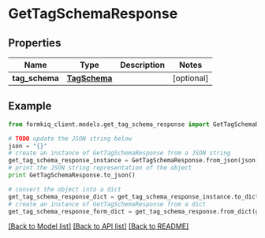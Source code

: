 # GetTagSchemaResponse


## Properties

Name | Type | Description | Notes
------------ | ------------- | ------------- | -------------
**tag_schema** | [**TagSchema**](TagSchema.md) |  | [optional] 

## Example

```python
from formkiq_client.models.get_tag_schema_response import GetTagSchemaResponse

# TODO update the JSON string below
json = "{}"
# create an instance of GetTagSchemaResponse from a JSON string
get_tag_schema_response_instance = GetTagSchemaResponse.from_json(json)
# print the JSON string representation of the object
print GetTagSchemaResponse.to_json()

# convert the object into a dict
get_tag_schema_response_dict = get_tag_schema_response_instance.to_dict()
# create an instance of GetTagSchemaResponse from a dict
get_tag_schema_response_form_dict = get_tag_schema_response.from_dict(get_tag_schema_response_dict)
```
[[Back to Model list]](../README.md#documentation-for-models) [[Back to API list]](../README.md#documentation-for-api-endpoints) [[Back to README]](../README.md)


